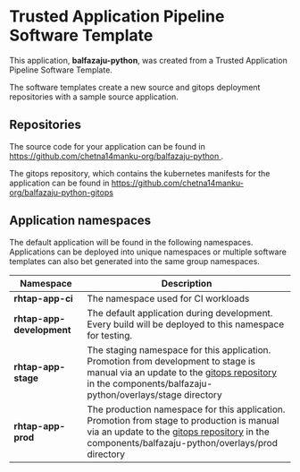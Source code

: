# Trusted Application Pipeline Software Template

This application, **balfazaju-python**, was created from a Trusted Application Pipeline Software Template.

The software templates create a new source and gitops deployment repositories with a sample source application. 

## Repositories

The source code for your application can be found in [https://github.com/chetna14manku-org/balfazaju-python ](https://github.com/chetna14manku-org/balfazaju-python ).
 
The gitops repository, which contains the kubernetes manifests for the application can be found in 
[https://github.com/chetna14manku-org/balfazaju-python-gitops ](https://github.com/chetna14manku-org/balfazaju-python-gitops ) 

## Application namespaces 

The default application will be found in the following namespaces. Applications can be deployed into unique namespaces or multiple software templates can also bet generated into the same group namespaces.  

|  Namespace   |  Description   |  
| -------- | -------- |
| **rhtap-app-ci** | The namespace used for CI workloads |
| **rhtap-app-development** | The default application during development. Every build will be deployed to this namespace for testing. |
| **rhtap-app-stage** | The staging namespace for this application. Promotion from development to stage is manual via an update to the [gitops repository](https://github.com/chetna14manku-org/balfazaju-python-gitops ) in the components/balfazaju-python/overlays/stage directory |
| **rhtap-app-prod** | The production namespace for this application. Promotion from stage to production is manual via an update to the [gitops repository](https://github.com/chetna14manku-org/balfazaju-python-gitops ) in the components/balfazaju-python/overlays/prod directory |